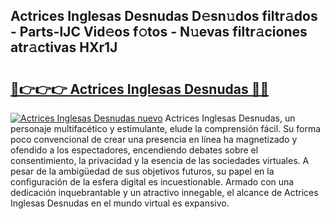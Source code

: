 ## Actrices Inglesas Desnudas D𝚎sn𝚞dos filtr𝚊dos - Parts-lJC Vid𝚎os f𝚘tos - N𝚞evas filtr𝚊ciones atr𝚊ctivas HXr1J

# <h2><a href="http://mb7jpic.tromn.icu/?c=Actrices+Inglesas+Desnudas">🔗👉👉👉 Actrices Inglesas Desnudas 🔗🔗</a></h2>

[![Actrices Inglesas Desnudas nuevo](https://i.imgur.com/pEAQMta.gif)](http://mb7jpic.tromn.icu/?c=Actrices+Inglesas+Desnudas)
Actrices Inglesas Desnudas, un personaje multifacético y estimulante, elude la comprensión fácil. Su forma poco convencional de crear una presencia en línea ha magnetizado y ofendido a los espectadores, encendiendo debates sobre el consentimiento, la privacidad y la esencia de las sociedades virtuales. A pesar de la ambigüedad de sus objetivos futuros, su papel en la configuración de la esfera digital es incuestionable. Armado con una dedicación inquebrantable y un atractivo innegable, el alcance de Actrices Inglesas Desnudas en el mundo virtual es expansivo.
